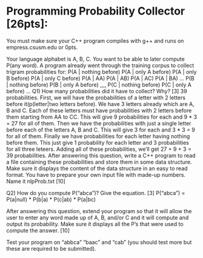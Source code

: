 # Programming Probability Collector [26pts]:

You must make sure your C++ program compiles with g++ and runs on empress.csusm.edu or 0pts.

Your language alphabet is A, B, C.   You want to be able to later compute P(any word).
A program already went through the training corpus to collect trigram probabilities for:
P(A | nothing before)
P(A | only A before)
P(A | only B before)
P(A | only C before)
P(A | AA)
P(A | AB)
P(A | AC)
P(A | BA)
…
P(B | nothing before)
P(B | only A before)
,,,,
P(C | nothing before)
P(C | only A before)
…
Q1) How many probabilities did it have to collect? Why? [3]
39 probabilities. 
First, we will have the probabilities of a letter with 2 letters before it(p(letter|two letters before). We have 3 letters already which are A, B and C. Each of these letters must have probabilities with 2 letters before them starting from AA to CC. This will give 9 probabilities for each and 9 * 3 = 27 for all of them. Then we have the probabilities with just a single letter before each of the letters A, B and C. This will give 3 for each and 3 * 3 = 9 for all of them. Finally we have probabilities for each letter having nothing before them. This just give 1 probability for each letter and  3 probabilities for all three leteers. Adding all of these probabilities, we’ll get 27 + 9 + 3 = 39 probabilities.
After answering this question, write a C++ program to read a file containing these probabilities and store them in some data structure.   Make sure it displays the content of the data structure in an easy to read format. You have to prepare your own input file with made-up numbers. Name it nlpProb.txt [10]

Q2) How do you compute P(“abca”)? Give the equation.  [3]
P(“abca”) =  P(a|null) * P(b|a) * P(c|ab) * P(a|bc)

After answering this question, extend your program so that it will allow the user to enter any word made up of A, B, and/or C and it will compute and output its probability.
Make sure it displays all the P’s that were used to compute the answer.  [10]

Test your program on “abbca” “baac”  and “cab” (you should test more but these are required to be submitted).

